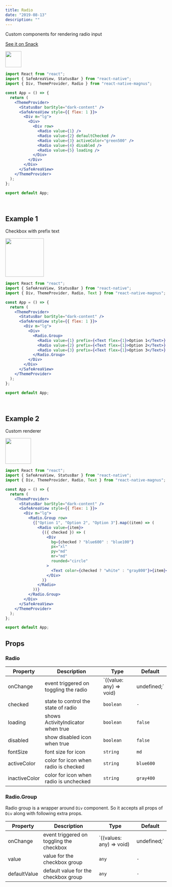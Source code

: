 ```yaml
---
title: Radio
date: "2019-08-13"
description: ""
---
```


Custom components for rendering radio input

<a href="https://snack.expo.io/@pawankumar2901/magnus---radio---example-1" target="_blank">See it on Snack</a>

<img src="/images/docs/radio/1.png"  style="height: 50px; width: auto;" />

```jsx
import React from "react";
import { SafeAreaView, StatusBar } from "react-native";
import { Div, ThemeProvider, Radio } from "react-native-magnus";

const App = () => {
  return (
    <ThemeProvider>
      <StatusBar barStyle="dark-content" />
      <SafeAreaView style={{ flex: 1 }}>
        <Div m="lg">
          <Div>
            <Div row>
              <Radio value={1} />
              <Radio value={2} defaultChecked />
              <Radio value={3} activeColor="green500" />
              <Radio value={4} disabled />
              <Radio value={5} loading />
            </Div>
          </Div>
        </Div>
      </SafeAreaView>
    </ThemeProvider>
  );
};

export default App;
```

<br />

## Example 1

Checkbox with prefix text

<img src="/images/docs/radio/2.png"  style="height: 120px; width: auto;" />

```jsx
import React from "react";
import { SafeAreaView, StatusBar } from "react-native";
import { Div, ThemeProvider, Radio, Text } from "react-native-magnus";

const App = () => {
  return (
    <ThemeProvider>
      <StatusBar barStyle="dark-content" />
      <SafeAreaView style={{ flex: 1 }}>
        <Div m="lg">
          <Div>
            <Radio.Group>
              <Radio value={1} prefix={<Text flex={1}>Option 1</Text>} />
              <Radio value={2} prefix={<Text flex={1}>Option 2</Text>} />
              <Radio value={3} prefix={<Text flex={1}>Option 3</Text>} />
            </Radio.Group>
          </Div>
        </Div>
      </SafeAreaView>
    </ThemeProvider>
  );
};

export default App;
```

<br />

## Example 2

Custom renderer

<img src="/images/docs/radio/3.png"  style="height: 80px; width: auto;" />

```jsx
import React from "react";
import { SafeAreaView, StatusBar } from "react-native";
import { Div, ThemeProvider, Radio, Text } from "react-native-magnus";

const App = () => {
  return (
    <ThemeProvider>
      <StatusBar barStyle="dark-content" />
      <SafeAreaView style={{ flex: 1 }}>
        <Div m="lg">
          <Radio.Group row>
            {["Option 1", "Option 2", "Option 3"].map((item) => (
              <Radio value={item}>
                {({ checked }) => (
                  <Div
                    bg={checked ? "blue600" : "blue100"}
                    px="xl"
                    py="md"
                    mr="md"
                    rounded="circle"
                  >
                    <Text color={checked ? "white" : "gray800"}>{item}</Text>
                  </Div>
                )}
              </Radio>
            ))}
          </Radio.Group>
        </Div>
      </SafeAreaView>
    </ThemeProvider>
  );
};

export default App;
```

## Props

### Radio

| Property      | Description                               | Type                                  | Default   |
| ------------- | ----------------------------------------- | ------------------------------------- | --------- |
| onChange      | event triggered on toggling the radio     | `((value: any) => void) | undefined;` | `-`       |
| checked       | state to control the state of radio       | `boolean`                             | `-`       |
| loading       | shows ActivityIndicator when true         | `boolean`                             | `false`   |
| disabled      | show disabled icon when true              | `boolean`                             | `false`   |
| fontSize      | font size for icon                        | `string`                              | `md`      |
| activeColor   | color for icon when radio is checked      | `string`                              | `blue600` |
| inactiveColor | color for icon when radio is unchecked    | `string`                              | `gray400` |

### Radio.Group

Radio group is a wrapper around `Div` component. So it accepts all props of `Div` along with following extra props.

| Property     | Description                              | Type                                   | Default |
| ------------ | ---------------------------------------- | -------------------------------------- | ------- |
| onChange     | event triggered on toggling the checkbox | `((values: any) => void) | undefined;` | -       |
| value        | value for the checkbox group             | `any`                                  | `-`     |
| defaultValue | default value for the checkbox group     | `any`                                  | `-`     |
